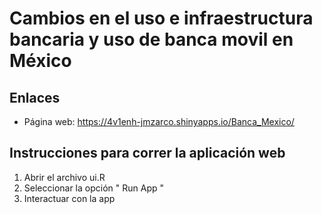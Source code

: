 # Cambios en el uso e infraestructura bancaria y uso de banca movil en México

## Enlaces

- Página web: https://4v1enh-jmzarco.shinyapps.io/Banca_Mexico/

## Instrucciones para correr la aplicación web

1. Abrir el archivo ui.R
2. Seleccionar la opción " Run App "
3. Interactuar con la app


